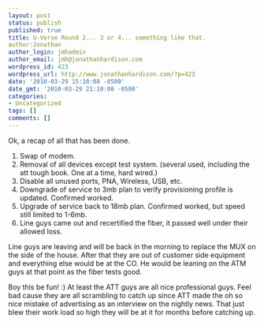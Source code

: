 ```yaml
---
layout: post
status: publish
published: true
title: U-Verse Round 2... 3 or 4... something like that.
author:Jonathan
author_login: jmhadmin
author_email: jmh@jonathanhardison.com
wordpress_id: 423
wordpress_url: http://www.jonathanhardison.com/?p=423
date: '2010-03-29 15:10:08 -0500'
date_gmt: '2010-03-29 21:10:08 -0500'
categories:
- Uncategorized
tags: []
comments: []
---
```

Ok, a recap of all that has been done.

  1. Swap of modem.
  2. Removal of all devices except test system. (several used, including the att tough book. One at a time, hard wired.)
  3. Disable all unused ports, PNA, Wireless, USB, etc.
  4. Downgrade of service to 3mb plan to verify provisioning profile is updated. Confirmed worked.
  5. Upgrade of service back to 18mb plan. Confirmed worked, but speed still limited to 1-6mb.
  6. Line guys came out and recertified the fiber, it passed well under their allowed loss.

Line guys are leaving and will be back in the morning to replace the MUX on the side of the house. After that they are out of customer side equipment and everything else would be at the CO. He would be leaning on the ATM guys at that point as the fiber tests good.

Boy this be fun! :) At least the ATT guys are all nice professional guys. Feel bad cause they are all scrambling to catch up since ATT made the oh so nice mistake of advertising as an interview on the nightly news. That just blew their work load so high they will be at it for months before catching up.
